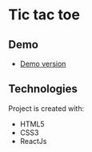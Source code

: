 # Tic tac toe
## Demo
* [Demo version](http://aleksandercie.github.io/tictactoe/)
## Technologies

Project is created with:
* HTML5
* CSS3
* ReactJs

